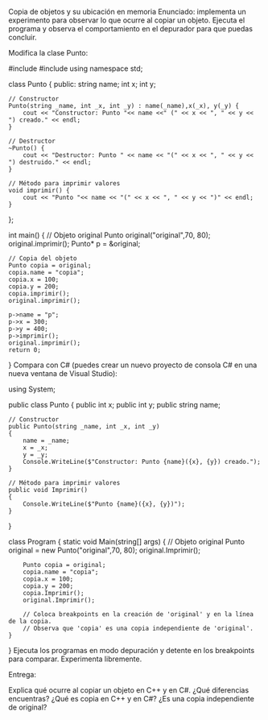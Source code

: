 Copia de objetos y su ubicación en memoria
Enunciado: implementa un experimento para observar lo que ocurre al copiar un objeto. Ejecuta el programa y observa el comportamiento en el depurador para que puedas concluir.

Modifica la clase Punto:

#include <iostream>
#include <string>
using namespace std;

class Punto {
public:
	string name;
    int x;
    int y;

    // Constructor
    Punto(string _name, int _x, int _y) : name(_name),x(_x), y(_y) {
        cout << "Constructor: Punto "<< name <<" (" << x << ", " << y << ") creado." << endl;
    }

    // Destructor
    ~Punto() {
        cout << "Destructor: Punto " << name << "(" << x << ", " << y << ") destruido." << endl;
    }

    // Método para imprimir valores
    void imprimir() {
        cout << "Punto "<< name << "(" << x << ", " << y << ")" << endl;
    }
};


int main() {
    // Objeto original
    Punto original("original",70, 80);
    original.imprimir();
	Punto* p = &original;

    // Copia del objeto
    Punto copia = original;
	copia.name = "copia";
	copia.x = 100;
	copia.y = 200;
    copia.imprimir();
    original.imprimir();
    
	p->name = "p";
	p->x = 300;
	p->y = 400;
	p->imprimir();
	original.imprimir();
    return 0;
}
Compara con C# (puedes crear un nuevo proyecto de consola C# en una nueva ventana de Visual Studio):

using System;

public class Punto
{
    public int x;
    public int y;
    public string name;

    // Constructor
    public Punto(string _name, int _x, int _y)
    {
        name = _name;
        x = _x;
        y = _y;
        Console.WriteLine($"Constructor: Punto {name}({x}, {y}) creado.");
    }

    // Método para imprimir valores
    public void Imprimir()
    {
        Console.WriteLine($"Punto {name}({x}, {y})");
    }
}

class Program
{
    static void Main(string[] args)
    {
        // Objeto original
        Punto original = new Punto("original",70, 80);
        original.Imprimir();

        Punto copia = original;
        copia.name = "copia";
        copia.x = 100;
        copia.y = 200;
        copia.Imprimir();
        original.Imprimir();

        // Coloca breakpoints en la creación de 'original' y en la línea de la copia.
        // Observa que 'copia' es una copia independiente de 'original'.
    }
}
Ejecuta los programas en modo depuración y detente en los breakpoints para comparar. Experimenta libremente.

Entrega:

Explica qué ocurre al copiar un objeto en C++ y en C#. ¿Qué diferencias encuentras?
¿Qué es copia en C++ y en C#? ¿Es una copia independiente de original?
